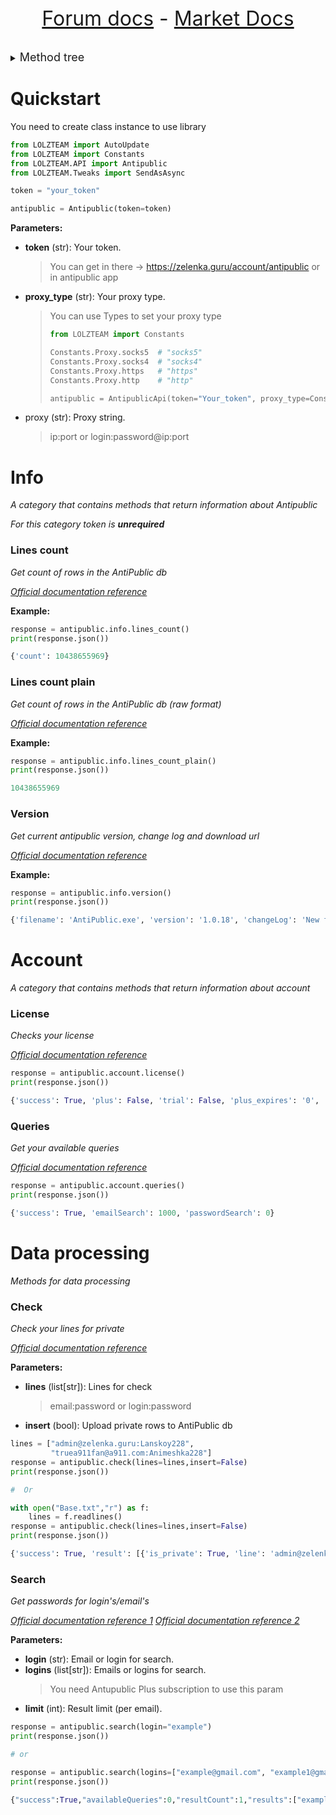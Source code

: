 <font size=6 style="margin: auto"> <center>

[Forum docs](https://github.com/AS7RIDENIED/LOLZTEAM/blob/main/LOLZTEAM/Documentation/Forum.md) - [Market Docs](https://github.com/AS7RIDENIED/LOLZTEAM/blob/main/LOLZTEAM/Documentation/Market.md)

</center></font>

<details>

<summary><font size="4">Method tree</font></summary>

* [Info](#info)
  * [Lines count](#lines-count)
  * [Lines count plain](#lines-count-plain)
  * [Version](#version)
* [Account](#account)
  * [License](#license)
  * [Queries](#queries)
* [Check](#check)
* [Search](#search)

</details>

# Quickstart

You need to create class instance to use library

```python
from LOLZTEAM import AutoUpdate
from LOLZTEAM import Constants
from LOLZTEAM.API import Antipublic
from LOLZTEAM.Tweaks import SendAsAsync

token = "your_token"

antipublic = Antipublic(token=token)
```

**Parameters:**

- **token** (str): Your token.

  > You can get in there -&gt; https://zelenka.guru/account/antipublic or in antipublic app

- **proxy_type** (str): Your proxy type.

  > You can use Types to set your proxy type
  >
  > ```python
  > from LOLZTEAM import Constants
  > 
  > Constants.Proxy.socks5  # "socks5"
  > Constants.Proxy.socks4  # "socks4"
  > Constants.Proxy.https   # "https"
  > Constants.Proxy.http    # "http"
  > 
  > antipublic = AntipublicApi(token="Your_token", proxy_type=Constants.Proxy.socks5)
  > ```

- proxy (str): Proxy string.

  > ip:port or login:password@ip:port

# Info

*A category that contains methods that return information about Antipublic*

*For this category token is **unrequired***

### Lines count

*Get count of rows in the AntiPublic db*

*[Official documentation reference](https://antipublic.readme.io/reference/antipubliccountlines)*

**Example:**

```python
response = antipublic.info.lines_count()
print(response.json())
```

```python
{'count': 10438655969}
```

### Lines count plain

*Get count of rows in the AntiPublic db (raw format)*

*[Official documentation reference](https://antipublic.readme.io/reference/antipubliccountlinesplain)*

**Example:**

```python
response = antipublic.info.lines_count_plain()
print(response.json())
```

```python
10438655969
```

### Version

*Get current antipublic version, change log and download url*

*[Official documentation reference](https://antipublic.readme.io/reference/antipublicversion)*

**Example:**

```python
response = antipublic.info.version()
print(response.json())
```
```python
{'filename': 'AntiPublic.exe', 'version': '1.0.18', 'changeLog': 'New feature for window title, provide custom password count input for per email/login', 'url': 'https://antipublic.one/dl/AntiPublic.zip'}
```

# Account

*A category that contains methods that return information about account*

### License

*Checks your license*

*[Official documentation reference](https://antipublic.readme.io/reference/antipublicchecklicense)*

```python
response = antipublic.account.license()
print(response.json())
```

```python
{'success': True, 'plus': False, 'trial': False, 'plus_expires': '0', 'trial_expires': '0'}
```

### Queries

*Get your available queries*

*[Official documentation reference](https://antipublic.readme.io/reference/antipublicavailablequeries)*

```python
response = antipublic.account.queries()
print(response.json())
```

```python
{'success': True, 'emailSearch': 1000, 'passwordSearch': 0}
```

# Data processing

*Methods for data processing*

### Check

*Check your lines for private*

*[Official documentation reference](https://antipublic.readme.io/reference/antipublicchecklines)*

**Parameters:**

- **lines** (list\[str\]): Lines for check
  > email:password or login:password
- **insert** (bool): Upload private rows to AntiPublic db

```python
lines = ["admin@zelenka.guru:Lanskoy228",
         "truea911fan@a911.com:Animeshka228"]
response = antipublic.check(lines=lines,insert=False)
print(response.json())

#  Or 

with open("Base.txt","r") as f:
    lines = f.readlines()
response = antipublic.check(lines=lines,insert=False)
print(response.json())
```

```python
{'success': True, 'result': [{'is_private': True, 'line': 'admin@zelenka.guru:Lanskoy228'}, {'is_private': True, 'line': 'truea911fan@a911.com:Animeshka228'}]}
```

### Search

*Get passwords for login's/email's*

*[Official documentation reference 1](https://antipublic.readme.io/reference/antipublicemailsearch)*
*[Official documentation reference 2](https://antipublic.one/api/v2/emailPasswords)*

**Parameters:**

- **login** (str): Email or login for search.
- **logins** (list[str]): Emails or logins for search.
  >  You need Antupublic Plus subscription to use this param
- **limit** (int): Result limit (per email).

```python
response = antipublic.search(login="example")
print(response.json())

# or

response = antipublic.search(logins=["example@gmail.com", "example1@gmail.com"], limit=1)
print(response.json())
```

```python
{"success":True,"availableQueries":0,"resultCount":1,"results":["example@gmail.com:password"]}
```
